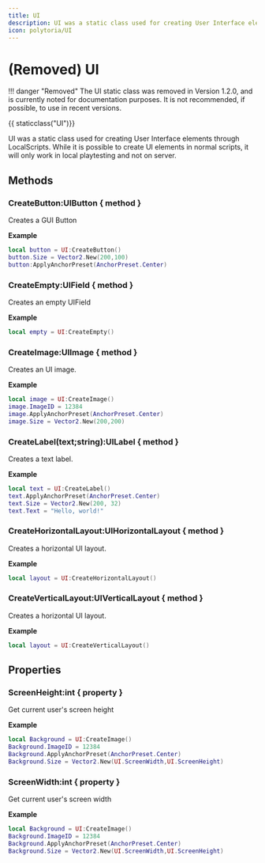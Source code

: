 ```yaml
---
title: UI
description: UI was a static class used for creating User Interface elements through LocalScripts. Removed in v1.2.0.
icon: polytoria/UI
---
```


# (Removed) UI

<div data-search-exclude markdown>
!!! danger "Removed"
    The UI static class was removed in Version 1.2.0, and is currently noted for documentation purposes. It is not recommended, if possible, to use in recent versions.
</div>

{{ staticclass("UI")}}

UI was a static class used for creating User Interface elements through LocalScripts. While it is possible to create UI elements in normal scripts, it will only work in local playtesting and not on server.

## Methods

### CreateButton:UIButton { method }

Creates a GUI Button

**Example**

```lua
local button = UI:CreateButton()
button.Size = Vector2.New(200,100)
button:ApplyAnchorPreset(AnchorPreset.Center)
```

### CreateEmpty:UIField { method }

Creates an empty UIField

**Example**

```lua
local empty = UI:CreateEmpty()
```

### CreateImage:UIImage { method }

Creates an UI image.

**Example**

```lua
local image = UI:CreateImage()
image.ImageID = 12384
image.ApplyAnchorPreset(AnchorPreset.Center)
image.Size = Vector2.New(200,200)
```

### CreateLabel(text;string):UILabel { method }

Creates a text label.

**Example**

```lua
local text = UI:CreateLabel()
text.ApplyAnchorPreset(AnchorPreset.Center)
text.Size = Vector2.New(200, 32)
text.Text = "Hello, world!"
```

### CreateHorizontalLayout:UIHorizontalLayout { method }

Creates a horizontal UI layout.

**Example**

```lua
local layout = UI:CreateHorizontalLayout()
```

### CreateVerticalLayout:UIVerticalLayout { method }

Creates a horizontal UI layout.

**Example**

```lua
local layout = UI:CreateVerticalLayout()
```

## Properties

### ScreenHeight:int { property }

Get current user's screen height

**Example**

```lua
local Background = UI:CreateImage()
Background.ImageID = 12384
Background.ApplyAnchorPreset(AnchorPreset.Center)
Background.Size = Vector2.New(UI.ScreenWidth,UI.ScreenHeight)
```

### ScreenWidth:int { property }

Get current user's screen width

**Example**

```lua
local Background = UI:CreateImage()
Background.ImageID = 12384
Background.ApplyAnchorPreset(AnchorPreset.Center)
Background.Size = Vector2.New(UI.ScreenWidth,UI.ScreenHeight)
```
